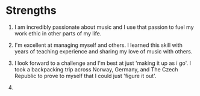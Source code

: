 # Strengths

  1. I am incredibly passionate about music and I use that passion to fuel my work ethic in other parts of my life.

  2. I'm excellent at managing myself and others. I learned this skill with years of teaching experience and sharing my love of music with others.

  3. I look forward to a challenge and I'm best at just 'making it up as i go'. I took a backpacking trip across Norway, Germany, and The Czech Republic to prove to myself that I could just 'figure it out'.

  4.
